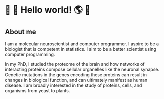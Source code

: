 # :goat: :mount_fuji: Hello world! :earth_americas: :ocean:

## About me

I am a molecular neuroscientist and computer programmer. I aspire to be a
biologist that is competent in statistics. I aim to be a better scientist using
computer programming.

In my PhD, I studied the proteome of the brain and how networks of interacting
proteins compose cellular organelles like the neuronal synapse.  Genetic mutations in
the genes encoding these proteins can result in changes in biological function, and
can ultimately manifest as human disease. I am broadly interested in the study of
proteins, cells, and organisms from yeast to plants.
